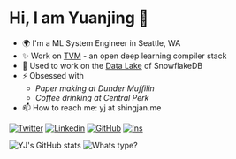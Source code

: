 # Hi, I am Yuanjing 👋 

- 🌍 I'm a ML System Engineer in Seattle, WA
- ✨ Work on [TVM](https://tvm.apache.org/) - an open deep learning compiler stack
- 🔭 Used to work on the [Data Lake](https://www.snowflake.com/#data-lake) of SnowflakeDB
- ⚡️ Obsessed with 
  - _Paper making at Dunder Muffilin_ 
  - _Coffee drinking at Central Perk_
- 📫 How to reach me: yj at shingjan.me


[![Twitter](https://img.shields.io/badge/yjshi03-white?style=flat&logo=twitter&logoColor=white&labelColor=1DA1F2)](https://twitter.com/yjshi03)
[![Linkedin](https://img.shields.io/badge/shingjan-white?style=flat&logo=linkedin&labelColor=0072b1)](https://www.linkedin.com/in/shingjan/)
[![GitHub](https://img.shields.io/badge/shingjan-white?style=flat&logo=github&logoColor=white&labelColor=171515)](https://github.com/shingjan)
[![Ins](https://img.shields.io/badge/shingjan-white?style=flat&logo=instagram&logoColor=white&labelColor=E4405F)](https://www.instagram.com/shingjan/)

![YJ's GitHub stats](https://github-readme-stats.vercel.app/api?username=shingjan&line_height=20&custom_title=YJ's+Github+Stats&show_icons=true&theme=graywhite)
![Whats type?](https://github-readme-stats.vercel.app/api/top-langs/?username=shingjan&layout=compact&theme=graywhite)


